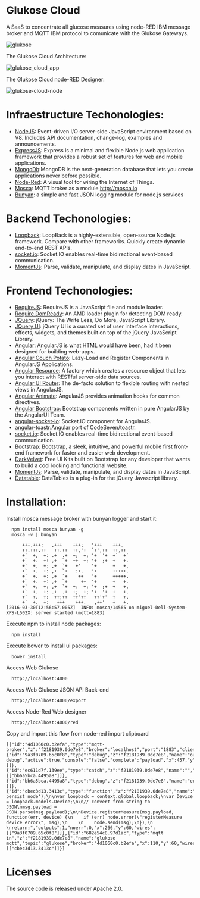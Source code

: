 # Glukose Cloud

A SaaS to concentrate all glucose measures using node-RED IBM message broker and MQTT IBM protocol to comunicate with the Glukose Gateways.

![glukose](https://cloud.githubusercontent.com/assets/1216181/14169234/f2774cf8-f726-11e5-9492-744a1575e029.png)

The Glukose Cloud Architecture:

![glukose_cloud_app](https://cloud.githubusercontent.com/assets/1216181/14146100/c60518c0-f696-11e5-93e1-1eb91aaceb3f.png)

The Glukose Cloud node-RED Designer:

![glukose-cloud-node](https://cloud.githubusercontent.com/assets/1216181/14145935/169d0f0a-f696-11e5-8575-b1fbdc457ebd.png)

# Infraestructure Techonologies:

- [NodeJS](https://nodejs.org/): Event-driven I/O server-side JavaScript environment based on V8. Includes API documentation, change-log, examples and announcements.
- [ExpressJS](http://expressjs.com): Express is a minimal and flexible Node.js web application framework that provides a robust set of features for web and mobile applications.
- [MongoDb](https://www.mongodb.org/):MongoDB is the next-generation database that lets you create applications never before possible.
- [Node-Red](http://nodered.org/): A visual tool for wiring the Internet of Things.
- [Mosca](https://github.com/mcollina/mosca/): MQTT broker as a module http://mosca.io
- [Bunyan](https://github.com/trentm/node-bunyan): a simple and fast JSON logging module for node.js services

# Backend Techonologies:

- [Loopback](https://strongloop.com/): LoopBack is a highly-extensible, open-source Node.js framework. Compare with other frameworks. Quickly create dynamic end-to-end REST APIs.
- [socket.io](http://socket.io/): Socket.IO enables real-time bidirectional event-based communication.
- [MomentJs](http://momentjs.com/): Parse, validate, manipulate, and display dates in JavaScript.

# Frontend Techonologies:

- [RequireJS](http://requirejs.org/): RequireJS is a JavaScript file and module loader.
- [Require DomReady](https://github.com/requirejs/domReady): An AMD loader plugin for detecting DOM ready.
- [JQuery](https://jquery.com): jQuery: The Write Less, Do More, JavaScript Library.
- [JQuery UI](https://jqueryui.com/): jQuery UI is a curated set of user interface interactions, effects, widgets, and themes built on top of the jQuery JavaScript Library.
- [Angular](https://angularjs.org): AngularJS is what HTML would have been, had it been designed for building web-apps.
- [Angular Couch Potato](https://github.com/laurelnaiad/angular-couch-potato): Lazy-Load and Register Components in AngularJS Applications.
- [Angular Resource](https://github.com/angular/bower-angular-resource): A factory which creates a resource object that lets you interact with RESTful server-side data sources.
- [Angular UI Router](https://github.com/angular-ui/ui-router): The de-facto solution to flexible routing with nested views in AngularJS.
- [Angular Animate](https://angularjs.org): AngularJS provides animation hooks for common directives.
- [Angular Bootstrap](https://angular-ui.github.io/bootstrap/): Bootstrap components written in pure AngularJS by the AngularUI Team.
- [angular-socket-io](https://github.com/btford/angular-socket-io): Socket.IO component for AngularJS.
- [angular-toastr](https://github.com/Foxandxss/angular-toastr):Angular port of CodeSeven/toastr.
- [socket.io](http://socket.io/): Socket.IO enables real-time bidirectional event-based communication.
- [Bootstrap](http://getbootstrap.com/): Bootstrap, a sleek, intuitive, and powerful mobile first front-end framework for faster and easier web development.
- [DarkVelvet](http://pixelkit.com/): Free UI Kits built on Bootstrap for any developer that wants to build a cool looking and functional website.
- [MomentJs](http://momentjs.com/): Parse, validate, manipulate, and display dates in JavaScript.
- [Datatable](https://datatables.net/): DataTables is a plug-in for the jQuery Javascript library.

# Installation:

Install mosca message broker with bunyan logger and start it:
```
  npm install mosca bunyan -g
  mosca -v | bunyan

      +++.+++:   ,+++    +++;   '+++    +++.
      ++.+++.++   ++.++  ++,'+  `+',++  ++,++
      +`  +,  +: .+  .+  +;  +; '+  '+  +`  +`
      +`  +.  +: ,+  `+  ++  +; '+  ;+  +   +.
      +`  +.  +: ,+  `+   +'    '+      +   +.
      +`  +.  +: ,+  `+   :+.   '+      +++++.
      +`  +.  +: ,+  `+    ++   '+      +++++.
      +`  +.  +: ,+  `+     ++  '+      +   +.
      +`  +.  +: ,+  `+  +:  +: '+  ;+  +   +.
      +`  +.  +: .+  .+  +;  +; '+  '+  +   +.
      +`  +.  +:  ++;++  ++'++   ++'+'  +   +.
      +`  +.  +:   +++    +++.   ,++'   +   +.
[2016-03-30T12:56:57.005Z]  INFO: mosca/14565 on miguel-Dell-System-XPS-L502X: server started (mqtt=1883)

```

Execute npm to install node packages:
```
  npm install
```

Execute bower to install ui packages:
```
  bower install
```

Access Web Glukose
```
  http://localhost:4000
```

Access Web Glukose JSON API Back-end
```
  http://localhost:4000/export
```

Access Node-Red Web designer
```
  http://localhost:4000/red
```

Copy and import this flow from node-red import clipboard
```
[{"id":"4d1060c0.b2efa","type":"mqtt-broker","z":"f2181939.0de7e8","broker":"localhost","port":"1883","clientid":"","usetls":false,"verifyservercert":true,"compatmode":true,"keepalive":"60","cleansession":true,"willTopic":"","willQos":"0","willRetain":"false","willPayload":"","birthTopic":"","birthQos":"0","birthRetain":"false","birthPayload":""},{"id":"9a3f0709.65c0f8","type":"debug","z":"f2181939.0de7e8","name":"out debug","active":true,"console":"false","complete":"payload","x":457,"y":60,"wires":[]},{"id":"ec611d7f.139ee","type":"catch","z":"f2181939.0de7e8","name":"","scope":null,"x":190,"y":222,"wires":[["bb6a5bca.4495a8"]]},{"id":"bb6a5bca.4495a8","type":"debug","z":"f2181939.0de7e8","name":"error","active":true,"console":"false","complete":"payload","x":356,"y":222,"wires":[]},{"id":"cbec3d13.3413c","type":"function","z":"f2181939.0de7e8","name":"persist","func":"console.log('Start persist node');\n\nvar loopback = context.global.loopback;\nvar Device = loopback.models.Device;\n\n// convert from string to JSON\nmsg.payload = JSON.parse(msg.payload);\n\nDevice.registerMeasure(msg.payload, function(err, device) {\n    if (err) node.error(\"registerMeasure device error\", msg);\n    \n    node.send(msg);\n});\n    \nreturn;","outputs":1,"noerr":0,"x":266,"y":60,"wires":[["9a3f0709.65c0f8"]]},{"id":"682e54c8.97d1ac","type":"mqtt in","z":"f2181939.0de7e8","name":"glukose mqtt","topic":"glukose","broker":"4d1060c0.b2efa","x":110,"y":60,"wires":[["cbec3d13.3413c"]]}]
```

# Licenses
The source code is released under Apache 2.0.
